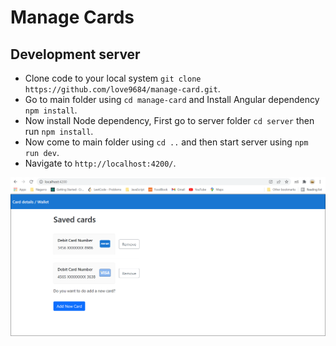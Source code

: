 # Manage Cards

## Development server        
* Clone code to your local system `git clone https://github.com/love9684/manage-card.git`.
* Go to main folder using `cd manage-card` and Install Angular dependency `npm install`.
* Now install Node dependency, First go to server folder `cd server` then run `npm install`.
* Now come to main folder using `cd ..` and then start server using `npm run dev`.
* Navigate to `http://localhost:4200/`.

![Screenshot](src/assets/png/demo.png)
